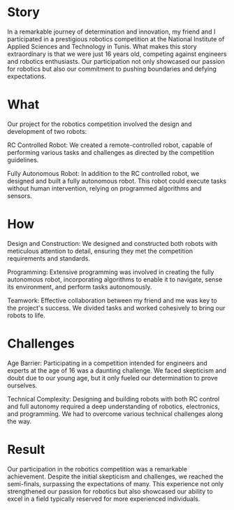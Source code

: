 # Story
In a remarkable journey of determination and innovation, my friend and I participated in a prestigious robotics competition at the National Institute of Applied Sciences and Technology in Tunis. What makes this story extraordinary is that we were just 16 years old, competing against engineers and robotics enthusiasts. Our participation not only showcased our passion for robotics but also our commitment to pushing boundaries and defying expectations.

# What
Our project for the robotics competition involved the design and development of two robots:

RC Controlled Robot: We created a remote-controlled robot, capable of performing various tasks and challenges as directed by the competition guidelines.

Fully Autonomous Robot: In addition to the RC controlled robot, we designed and built a fully autonomous robot. This robot could execute tasks without human intervention, relying on programmed algorithms and sensors.

# How
Design and Construction: We designed and constructed both robots with meticulous attention to detail, ensuring they met the competition requirements and standards.

Programming: Extensive programming was involved in creating the fully autonomous robot, incorporating algorithms to enable it to navigate, sense its environment, and perform tasks autonomously.

Teamwork: Effective collaboration between my friend and me was key to the project's success. We divided tasks and worked cohesively to bring our robots to life.

# Challenges
Age Barrier: Participating in a competition intended for engineers and experts at the age of 16 was a daunting challenge. We faced skepticism and doubt due to our young age, but it only fueled our determination to prove ourselves.

Technical Complexity: Designing and building robots with both RC control and full autonomy required a deep understanding of robotics, electronics, and programming. We had to overcome various technical challenges along the way.

# Result
Our participation in the robotics competition was a remarkable achievement. Despite the initial skepticism and challenges, we reached the semi-finals, surpassing the expectations of many. This experience not only strengthened our passion for robotics but also showcased our ability to excel in a field typically reserved for more experienced individuals.